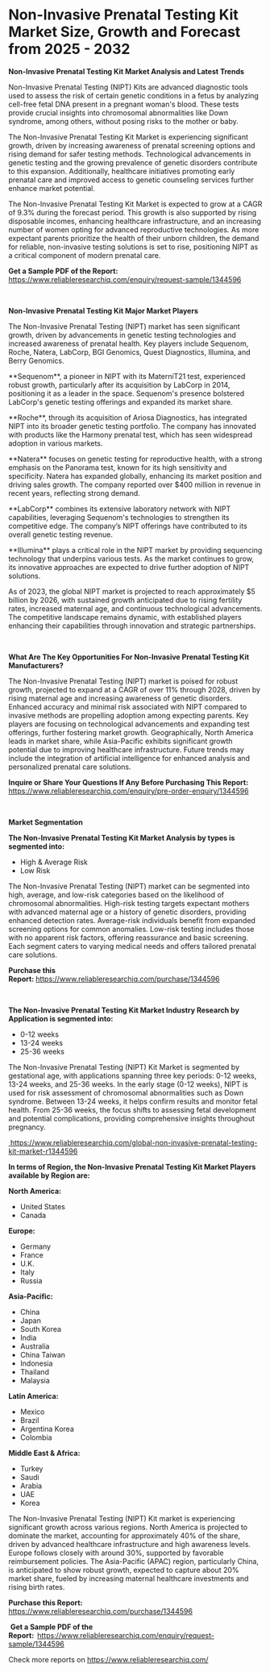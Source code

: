 <p><h1>Non-Invasive Prenatal Testing Kit Market Size, Growth and Forecast from 2025 - 2032</h1></p><p><strong>Non-Invasive Prenatal Testing Kit Market Analysis and Latest Trends</strong></p>
<p><p>Non-Invasive Prenatal Testing (NIPT) Kits are advanced diagnostic tools used to assess the risk of certain genetic conditions in a fetus by analyzing cell-free fetal DNA present in a pregnant woman's blood. These tests provide crucial insights into chromosomal abnormalities like Down syndrome, among others, without posing risks to the mother or baby.</p><p>The Non-Invasive Prenatal Testing Kit Market is experiencing significant growth, driven by increasing awareness of prenatal screening options and rising demand for safer testing methods. Technological advancements in genetic testing and the growing prevalence of genetic disorders contribute to this expansion. Additionally, healthcare initiatives promoting early prenatal care and improved access to genetic counseling services further enhance market potential.</p><p>The Non-Invasive Prenatal Testing Kit Market is expected to grow at a CAGR of 9.3% during the forecast period. This growth is also supported by rising disposable incomes, enhancing healthcare infrastructure, and an increasing number of women opting for advanced reproductive technologies. As more expectant parents prioritize the health of their unborn children, the demand for reliable, non-invasive testing solutions is set to rise, positioning NIPT as a critical component of modern prenatal care.</p></p>
<p><strong>Get a Sample PDF of the Report:&nbsp;</strong> <a href="https://www.reliableresearchiq.com/enquiry/request-sample/1344596?utm_campaign=2212&utm_medium=2&utm_source=Github&utm_content=ia&utm_term=24032025&utm_id=non-invasive-prenatal-testing-kit">https://www.reliableresearchiq.com/enquiry/request-sample/1344596</a></p>
<p>&nbsp;</p>
<p><strong>Non-Invasive Prenatal Testing Kit Major Market Players</strong></p>
<p><p>The Non-Invasive Prenatal Testing (NIPT) market has seen significant growth, driven by advancements in genetic testing technologies and increased awareness of prenatal health. Key players include Sequenom, Roche, Natera, LabCorp, BGI Genomics, Quest Diagnostics, Illumina, and Berry Genomics.</p><p>**Sequenom**, a pioneer in NIPT with its MaterniT21 test, experienced robust growth, particularly after its acquisition by LabCorp in 2014, positioning it as a leader in the space. Sequenom's presence bolstered LabCorp's genetic testing offerings and expanded its market share.</p><p>**Roche**, through its acquisition of Ariosa Diagnostics, has integrated NIPT into its broader genetic testing portfolio. The company has innovated with products like the Harmony prenatal test, which has seen widespread adoption in various markets.</p><p>**Natera** focuses on genetic testing for reproductive health, with a strong emphasis on the Panorama test, known for its high sensitivity and specificity. Natera has expanded globally, enhancing its market position and driving sales growth. The company reported over $400 million in revenue in recent years, reflecting strong demand.</p><p>**LabCorp** combines its extensive laboratory network with NIPT capabilities, leveraging Sequenom's technologies to strengthen its competitive edge. The company’s NIPT offerings have contributed to its overall genetic testing revenue.</p><p>**Illumina** plays a critical role in the NIPT market by providing sequencing technology that underpins various tests. As the market continues to grow, its innovative approaches are expected to drive further adoption of NIPT solutions.</p><p>As of 2023, the global NIPT market is projected to reach approximately $5 billion by 2026, with sustained growth anticipated due to rising fertility rates, increased maternal age, and continuous technological advancements. The competitive landscape remains dynamic, with established players enhancing their capabilities through innovation and strategic partnerships.</p></p>
<p>&nbsp;</p>
<p><strong>What Are The Key Opportunities For Non-Invasive Prenatal Testing Kit Manufacturers?</strong></p>
<p><p>The Non-Invasive Prenatal Testing (NIPT) market is poised for robust growth, projected to expand at a CAGR of over 11% through 2028, driven by rising maternal age and increasing awareness of genetic disorders. Enhanced accuracy and minimal risk associated with NIPT compared to invasive methods are propelling adoption among expecting parents. Key players are focusing on technological advancements and expanding test offerings, further fostering market growth. Geographically, North America leads in market share, while Asia-Pacific exhibits significant growth potential due to improving healthcare infrastructure. Future trends may include the integration of artificial intelligence for enhanced analysis and personalized prenatal care solutions.</p></p>
<p><strong>Inquire or Share Your Questions If Any Before Purchasing This Report:</strong> <a href="https://www.reliableresearchiq.com/enquiry/pre-order-enquiry/1344596?utm_campaign=2212&utm_medium=2&utm_source=Github&utm_content=ia&utm_term=24032025&utm_id=non-invasive-prenatal-testing-kit">https://www.reliableresearchiq.com/enquiry/pre-order-enquiry/1344596</a></p>
<p>&nbsp;</p>
<p><strong>Market Segmentation</strong></p>
<p><strong>The Non-Invasive Prenatal Testing Kit Market Analysis by types is segmented into:</strong></p>
<p><ul><li>High & Average Risk</li><li>Low Risk</li></ul></p>
<p><p>The Non-Invasive Prenatal Testing (NIPT) market can be segmented into high, average, and low-risk categories based on the likelihood of chromosomal abnormalities. High-risk testing targets expectant mothers with advanced maternal age or a history of genetic disorders, providing enhanced detection rates. Average-risk individuals benefit from expanded screening options for common anomalies. Low-risk testing includes those with no apparent risk factors, offering reassurance and basic screening. Each segment caters to varying medical needs and offers tailored prenatal care solutions.</p></p>
<p><strong>Purchase this Report:&nbsp;</strong><a href="https://www.reliableresearchiq.com/purchase/1344596?utm_campaign=2212&utm_medium=2&utm_source=Github&utm_content=ia&utm_term=24032025&utm_id=non-invasive-prenatal-testing-kit">https://www.reliableresearchiq.com/purchase/1344596</a></p>
<p>&nbsp;</p>
<p><strong>The Non-Invasive Prenatal Testing Kit Market Industry Research by Application is segmented into:</strong></p>
<p><ul><li>0-12 weeks</li><li>13-24 weeks</li><li>25-36 weeks</li></ul></p>
<p><p>The Non-Invasive Prenatal Testing (NIPT) Kit Market is segmented by gestational age, with applications spanning three key periods: 0-12 weeks, 13-24 weeks, and 25-36 weeks. In the early stage (0-12 weeks), NIPT is used for risk assessment of chromosomal abnormalities such as Down syndrome. Between 13-24 weeks, it helps confirm results and monitor fetal health. From 25-36 weeks, the focus shifts to assessing fetal development and potential complications, providing comprehensive insights throughout pregnancy.</p></p>
<p><a href="https://www.reliableresearchiq.com/global-non-invasive-prenatal-testing-kit-market-r1344596?utm_campaign=2212&utm_medium=2&utm_source=Github&utm_content=ia&utm_term=24032025&utm_id=non-invasive-prenatal-testing-kit">&nbsp;https://www.reliableresearchiq.com/global-non-invasive-prenatal-testing-kit-market-r1344596</a></p>
<p><strong>In terms of Region, the Non-Invasive Prenatal Testing Kit Market Players available by Region are:</strong></p>
<p>
    <p> <strong> North America: </strong>
        <ul>
            <li>United States</li>
            <li>Canada</li>
        </ul>
        </p> 
    <p> <strong> Europe: </strong>
        <ul>
            <li>Germany</li>
            <li>France</li>
            <li>U.K.</li>
            <li>Italy</li>
            <li>Russia</li>
        </ul>
        </p> 
    <p> <strong> Asia-Pacific: </strong>
        <ul>
            <li>China</li>
            <li>Japan</li>
            <li>South Korea</li>
            <li>India</li>
            <li>Australia</li>
            <li>China Taiwan</li>
            <li>Indonesia</li>
            <li>Thailand</li>
            <li>Malaysia</li>
        </ul>
        </p> 
    <p> <strong> Latin America: </strong>
        <ul>
            <li>Mexico</li>
            <li>Brazil</li>
            <li>Argentina Korea</li>
            <li>Colombia</li>
        </ul>
        </p> 
    <p> <strong> Middle East & Africa: </strong>
        <ul>
            <li>Turkey</li>
            <li>Saudi</li>
            <li>Arabia</li>
            <li>UAE</li>
            <li>Korea</li>
        </ul>
    </p>
    </p>
<p><p>The Non-Invasive Prenatal Testing (NIPT) Kit market is experiencing significant growth across various regions. North America is projected to dominate the market, accounting for approximately 40% of the share, driven by advanced healthcare infrastructure and high awareness levels. Europe follows closely with around 30%, supported by favorable reimbursement policies. The Asia-Pacific (APAC) region, particularly China, is anticipated to show robust growth, expected to capture about 20% market share, fueled by increasing maternal healthcare investments and rising birth rates.</p></p>
<p><strong>Purchase this Report: </strong><a href="https://www.reliableresearchiq.com/purchase/1344596?utm_campaign=2212&utm_medium=2&utm_source=Github&utm_content=ia&utm_term=24032025&utm_id=non-invasive-prenatal-testing-kit">https://www.reliableresearchiq.com/purchase/1344596</a></p>
<p>&nbsp;<strong>Get a Sample PDF of the Report:&nbsp;&nbsp;</strong><a href="https://www.reliableresearchiq.com/enquiry/request-sample/1344596?utm_campaign=2212&utm_medium=2&utm_source=Github&utm_content=ia&utm_term=24032025&utm_id=non-invasive-prenatal-testing-kit">https://www.reliableresearchiq.com/enquiry/request-sample/1344596</a></p>
<p><strong></strong></p>
<p>Check more reports on <a href="https://www.reliableresearchiq.com/?utm_campaign=2212&utm_medium=2&utm_source=Github&utm_content=ia&utm_term=24032025&utm_id=non-invasive-prenatal-testing-kit">https://www.reliableresearchiq.com/</a></p>